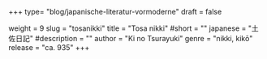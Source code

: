 +++
type= "blog/japanische-literatur-vormoderne"
draft = false

weight = 9
slug = "tosanikki"
title = "Tosa nikki"
#short = ""
japanese = "土佐日記"
#description = ""
author = "Ki no Tsurayuki"
genre = "nikki, kikō"
release = "ca. 935"
+++

